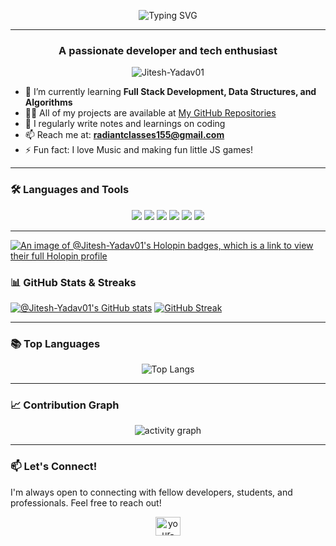 <!-- Developer Banner -->

<!-- Typing Intro -->
<p align="center">
  <img src="https://readme-typing-svg.herokuapp.com?font=Fira+Code&size=24&duration=3000&pause=1000&color=0E75B6&center=true&vCenter=true&width=600&lines=Hi+%F0%9F%91%8B%2C+I'm+Jitesh_Yadav;A+Passionate+Developer;Learner+%7C+Coder+%7C+Tech+Enthusiast" alt="Typing SVG" />
</p>

---

<h3 align="center">A passionate developer and tech enthusiast</h3>

<p align="center">
  <img src="https://komarev.com/ghpvc/?username=Jitesh-Yadav01t&label=Profile%20views&color=0e75b6&style=flat" alt="Jitesh-Yadav01" />
</p>

- 🌱 I’m currently learning **Full Stack Development, Data Structures, and Algorithms**  
- 👨‍💻 All of my projects are available at [My GitHub Repositories](https://github.com/Jitesh-Yadav01?tab=repositories)  
- 📝 I regularly write notes and learnings on coding  
- 📫 Reach me at: **radiantclasses155@gmail.com**  
- ⚡ Fun fact: I love Music and making fun little JS games!  

---

### 🛠️ Languages and Tools
<p align="center">
  <img src="https://img.shields.io/badge/Python-00599C?style=flat&logo=Py&logoColor=white"/>
  <img src="https://img.shields.io/badge/JavaScript-F7DF1E?style=flat&logo=javascript&logoColor=black"/>
  <img src="https://img.shields.io/badge/HTML5-E34F26?style=flat&logo=html5&logoColor=white"/>
  <img src="https://img.shields.io/badge/CSS3-1572B6?style=flat&logo=css3&logoColor=white"/>
  <!-- <img src="https://img.shields.io/badge/Node.js-339933?style=flat&logo=node.js&logoColor=white"/> -->
<!--   <img src="https://img.shields.io/badge/Express.js-000000?style=flat&logo=express&logoColor=white"/> -->
<!--   <img src="https://img.shields.io/badge/MongoDB-47A248?style=flat&logo=mongodb&logoColor=white"/> -->
  <img src="https://img.shields.io/badge/Git-F05032?style=flat&logo=git&logoColor=white"/>
  <img src="https://img.shields.io/badge/GitHub-181717?style=flat&logo=github&logoColor=white"/>
</p>

---
[![An image of @Jitesh-Yadav01's Holopin badges, which is a link to view their full Holopin profile](https://holopin.me/jiteshyadav01)](https://holopin.io/@jiteshyadav01)



### 📊 GitHub Stats & Streaks
[![@Jitesh-Yadav01's GitHub stats](https://github-readme-stats.vercel.app/api?username=Jitesh-Yadav01&show_icons=true&theme=radical)](https://github.com/anuraghazra/github-readme-stats)
[![GitHub Streak](https://streak-stats.demolab.com/?user=Jitesh-Yadav01&theme=radical)](https://git.io/streak-stats)


---

### 📚 Top Languages
<p align="center">
  <img src="https://github-readme-stats.vercel.app/api/top-langs/?username=Jitesh-Yadav01&layout=compact&theme=tokyonight" alt="Top Langs" />
</p>

---

### 📈 Contribution Graph
<p align="center">
  <img src="https://github-readme-activity-graph.vercel.app/graph?username=Jitesh-Yadav01&theme=tokyo-night" alt="activity graph" />
</p>

---


### 📫 Let's Connect!
​I'm always open to connecting with fellow developers, students, and professionals. Feel free to reach out!
​<p align="center">
<a href="https://linkedin.com/in/jitesh-yadav-904163376" target="blank"><img align="center" src="https://raw.githubusercontent.com/rahuldkjain/github-profile-readme-generator/master/src/images/icons/Social/linked-in-alt.svg" alt="your-linkedin-profile" height="30" width="40" /></a>
</p>
